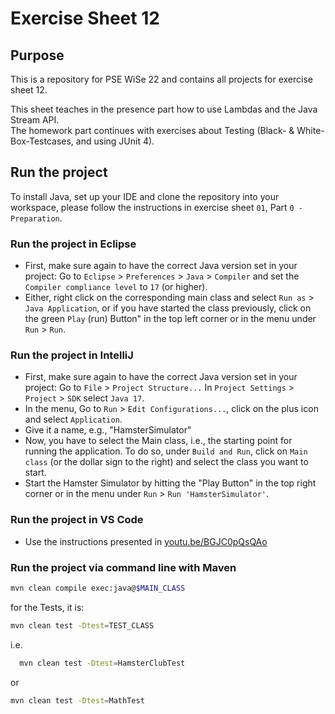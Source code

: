 # Exercise Sheet 12

 

## Purpose

 

This is a repository for PSE WiSe 22 and contains all projects for exercise sheet 12.

 

This sheet teaches in the presence part how to use Lambdas and the Java Stream API.  
The homework part continues with exercises about Testing (Black- & White-Box-Testcases, and using JUnit 4).

 

## Run the project
To install Java, set up your IDE and clone the repository into your workspace, please follow the instructions in exercise sheet `01`, Part `0 - Preparation`.

 

### Run the project in Eclipse
- First, make sure again to have the correct Java version set in your project: Go to `Eclipse` > `Preferences` > `Java` > `Compiler` and set the `Compiler compliance level` to `17` (or higher).
- Either, right click on the corresponding main class and select `Run as` > `Java Application`, or if you have started the class previously, click on the green `Play` (run) Button" in the top left corner or in the menu under `Run` > `Run`.

 

### Run the project in IntelliJ
- First, make sure again to have the correct Java version set in your project: Go to `File` > `Project Structure...` In `Project Settings` > `Project` > `SDK` select `Java 17`.
- In the menu, Go to `Run` > `Edit Configurations...`, click on the plus icon and select `Application`.
- Give it a name, e.g., "HamsterSimulator"
- Now, you have to select the Main class, i.e., the starting point for running the application. To do so, under `Build and Run`, click on `Main class` (or the dollar sign to the right) and select the class you want to start.
- Start the Hamster Simulator by hitting the "Play Button" in the top right corner or in the menu under `Run` > `Run 'HamsterSimulator'`.

 

### Run the project in VS Code
- Use the instructions presented in [youtu.be/BGJC0pQsQAo](https://youtu.be/BGJC0pQsQAo)

### Run the project via command line with Maven

```sh
mvn clean compile exec:java@$MAIN_CLASS
```

for the Tests, it is:

```sh
mvn clean test -Dtest=TEST_CLASS
```
i.e.
```sh
  mvn clean test -Dtest=HamsterClubTest
```
or 
```sh
mvn clean test -Dtest=MathTest
```
